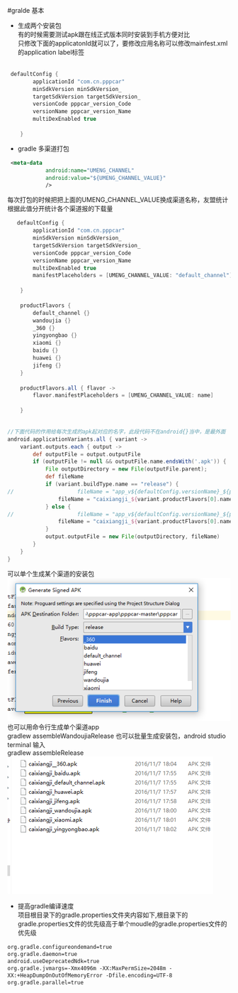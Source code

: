 #gralde 基本

* 生成两个安装包  
有的时候需要测试apk跟在线正式版本同时安装到手机方便对比  
只修改下面的applicatonId就可以了，要修改应用名称可以修改mainfest.xml的application label标签
```groovy

 defaultConfig {
        applicationId "com.cn.pppcar"
        minSdkVersion minSdkVersion_
        targetSdkVersion targetSdkVersion_
        versionCode pppcar_version_Code
        versionName pppcar_version_Name
        multiDexEnabled true

    }
```



* gradle 多渠道打包
```xml
 <meta-data
            android:name="UMENG_CHANNEL"
            android:value="${UMENG_CHANNEL_VALUE}"
            />
```

每次打包的时候把把上面的UMENG_CHANNEL_VALUE换成渠道名称，友盟统计根据此值分开统计各个渠道报的下载量
```groovy
   defaultConfig {
        applicationId "com.cn.pppcar"
        minSdkVersion minSdkVersion_
        targetSdkVersion targetSdkVersion_
        versionCode pppcar_version_Code
        versionName pppcar_version_Name
        multiDexEnabled true
        manifestPlaceholders = [UMENG_CHANNEL_VALUE: "default_channel"]

    }

    productFlavors {
        default_channel {}
        wandoujia {}
        _360 {}
        yingyongbao {}
        xiaomi {}
        baidu {}
        huawei {}
        jifeng {}
    }

    productFlavors.all { flavor ->
        flavor.manifestPlaceholders = [UMENG_CHANNEL_VALUE: name]

    }


```

```groovy

//下面代码的作用给每次生成的apk起对应的名字，此段代码不在android{}当中，是最外面
android.applicationVariants.all { variant ->
    variant.outputs.each { output ->
        def outputFile = output.outputFile
        if (outputFile != null && outputFile.name.endsWith('.apk')) {
            File outputDirectory = new File(outputFile.parent);
            def fileName
            if (variant.buildType.name == "release") {
//                    fileName = "app_v${defaultConfig.versionName}_${packageTime()}_${variant.productFlavors[0].name}.apk"
                fileName = "caixiangji_${variant.productFlavors[0].name}.apk"
            } else {
//                    fileName = "app_v${defaultConfig.versionName}_${packageTime()}_beta.apk"
                fileName = "caixiangji_${variant.productFlavors[0].name}_beta.apk"
            }
            output.outputFile = new File(outputDirectory, fileName)
        }
    }
}


```

可以单个生成某个渠道的安装包  
![](images/gradle_flavors.png)  
也可以用命令行生成单个渠道app  
gradlew assembleWandoujiaRelease
也可以批量生成安装包，android studio terminal 输入  
gradlew assembleRelease  
![](images/gradle_flavors_1.png)  


*  提高gradle编译速度  
项目根目录下的gradle.properties文件夹内容如下,根目录下的gradle.properties文件的优先级高于单个moudle的gradle.properties文件的优先级

```properties
org.gradle.configureondemand=true
org.gradle.daemon=true
android.useDeprecatedNdk=true
org.gradle.jvmargs=-Xmx4096m -XX:MaxPermSize=2048m -XX:+HeapDumpOnOutOfMemoryError -Dfile.encoding=UTF-8
org.gradle.parallel=true


```